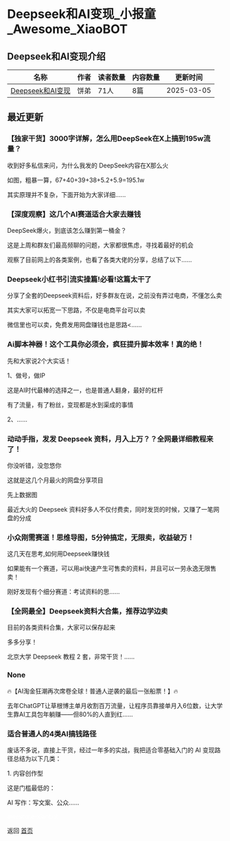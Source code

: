 # Deepseek和AI变现_小报童_Awesome_XiaoBOT

## Deepseek和AI变现介绍
>   
  


|名称|作者|读者数量|内容数量|更新时间|
|---|---|---|---|---|
|[Deepseek和AI变现](https://xiaobot.net/p/Deepseek666?refer=0b133df9-27dc-423b-8101-639049001c13)|饼弟|71人|8篇|2025-03-05|

## 最近更新
### 【独家干货】3000字详解，怎么用DeepSeek在X上搞到195w流量？

收到好多私信来问，为什么我发的 DeepSeek内容在X那么火

如图，粗暴一算，67+40+39+38+5.2+5.9=195.1w

其实原理并不复杂，下面开始为大家详细......

### 【深度观察】这几个AI赛道适合大家去赚钱

DeepSeek爆火，到底该怎么赚到第一桶金？

这是上周和群友们最高频聊的问题，大家都很焦虑，寻找着最好的机会

观察了目前网上的各类案例，也看了各类大佬的分享，总结了以下......

### Deepseek小红书引流实操篇!必看!这篇太干了

分享了全套的Deepseek资料后，好多群友在说，之前没有弄过电商，不懂怎么卖

其实大家可以拓宽一下思路，不仅是电商平台可以卖

微信里也可以卖，免费发用网盘赚钱也是思路<......

### Ai脚本神器！这个工具你必须会，疯狂提升脚本效率！真的绝！

先和大家说2个大实话！

1、做号，做IP

这是AI时代最棒的选择之一，也是普通人翻身，最好的杠杆

有了流量，有了粉丝，变现都是水到渠成的事情

2、......

### 动动手指，发发 Deepseek 资料，月入上万？？全网最详细教程来了！

你没听错，没忽悠你

这就是这几个月最火的网盘分享项目

先上数据图

最近大火的 Deepseek 资料好多人不仅付费卖，同时发货的时候，又赚了一笔网盘的分成

### 小众刚需赛道！思维导图，5分钟搞定，无限卖，收益破万！

这几天在思考,如何用Deepseek赚快钱

如果能有一个赛道，可以用ai快速产生可售卖的资料，并且可以一劳永逸无限售卖！

刚好发现有个细分赛道：考试资料的思......

### 【全网最全】Deepseek资料大合集，推荐边学边卖

目前的各类资料合集，大家可以保存起来

多多分享！

北京大学 Deepseek 教程 2 套，非常干货！......

### None

🔥【AI淘金狂潮再次席卷全球！普通人逆袭的最后一张船票！】🔥

去年ChatGPT让草根博主单月收割百万流量，让程序员靠接单月入6位数，让大学生靠AI工具包年躺赚——但80%的人直到红......

### 适合普通人的4类AI搞钱路径

废话不多说，直接上干货，经过一年多的实战，我把适合零基础入门的 AI 变现路径总结为以下几类：

1\. 内容创作型

这是门槛最低的：

AI 写作：写文案、公众......


<a href="https://github.com/Reno9527/awesome-xiaobot" style="color: white; text-decoration: none;">awesome-xiaobot</a>

返回 [首页](../README.md)
